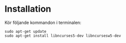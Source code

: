 # Installation

Kör följande kommandon i terminalen:

```
sudo apt-get update
sudo apt-get install libncurses5-dev libncursesw5-dev
```

